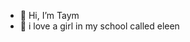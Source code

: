 - 👋 Hi, I’m Taym
- 💞️ i love a girl in my school called eleen 

<!---
Taym-me/Taym-me is a ✨ special ✨ repository because its `README.md` (this file) appears on your GitHub profile.
You can click the Preview link to take a look at your changes.
--->
